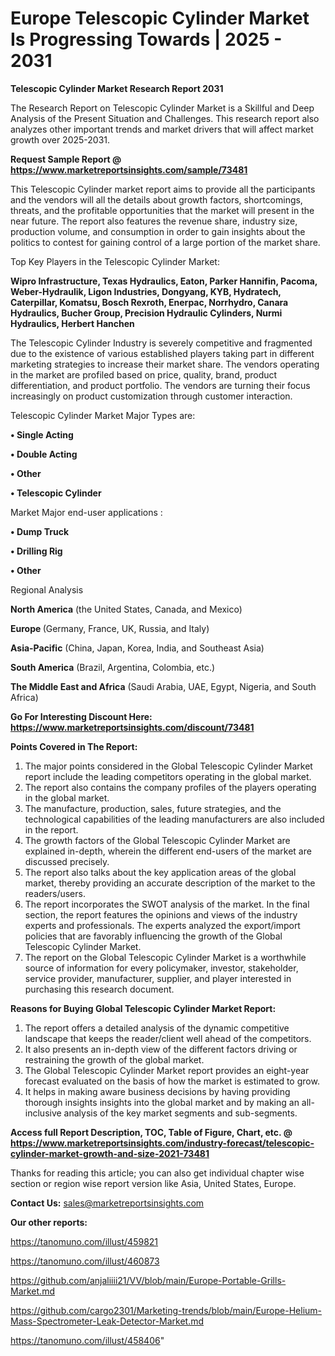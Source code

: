 # Europe Telescopic Cylinder Market Is Progressing Towards | 2025 - 2031

<strong>Telescopic Cylinder Market Research Report 2031</strong>

The Research Report on Telescopic Cylinder Market is a Skillful and Deep Analysis of the Present Situation and Challenges. This research report also analyzes other important trends and market drivers that will affect market growth over 2025-2031.

<strong>Request Sample Report @ <a href=https://www.marketreportsinsights.com/sample/73481>https://www.marketreportsinsights.com/sample/73481</a></strong>

This Telescopic Cylinder market report aims to provide all the participants and the vendors will all the details about growth factors, shortcomings, threats, and the profitable opportunities that the market will present in the near future. The report also features the revenue share, industry size, production volume, and consumption in order to gain insights about the politics to contest for gaining control of a large portion of the market share.

Top Key Players in the Telescopic Cylinder Market:

<strong>Wipro Infrastructure, Texas Hydraulics, Eaton, Parker Hannifin, Pacoma, Weber-Hydraulik, Ligon Industries, Dongyang, KYB, Hydratech, Caterpillar, Komatsu, Bosch Rexroth, Enerpac, Norrhydro, Canara Hydraulics, Bucher Group, Precision Hydraulic Cylinders, Nurmi Hydraulics, Herbert Hanchen</strong>

The Telescopic Cylinder Industry is severely competitive and fragmented due to the existence of various established players taking part in different marketing strategies to increase their market share. The vendors operating in the market are profiled based on price, quality, brand, product differentiation, and product portfolio. The vendors are turning their focus increasingly on product customization through customer interaction.

Telescopic Cylinder Market Major Types are:

<strong>• Single Acting

• Double Acting

• Other

• Telescopic Cylinder</strong>

Market Major end-user applications :

<strong>• Dump Truck

• Drilling Rig

• Other</strong>

Regional Analysis

</u><strong><b>North America</b></strong> (the United States, Canada, and Mexico)

<strong><b>Europe </b></strong>(Germany, France, UK, Russia, and Italy)

<strong><b>Asia-Pacific</b></strong> (China, Japan, Korea, India, and Southeast Asia)

<strong><b>South America</b></strong> (Brazil, Argentina, Colombia, etc.)

<strong><b>The Middle East and Africa</b></strong> (Saudi Arabia, UAE, Egypt, Nigeria, and South Africa)

<strong>Go For Interesting Discount Here: <a href=https://www.marketreportsinsights.com/discount/73481>https://www.marketreportsinsights.com/discount/73481</a></strong>

<strong>Points Covered in The Report:</strong>
<ol>
  <li>The major points considered in the Global Telescopic Cylinder Market report include the leading competitors operating in the global market.</li>
  <li>The report also contains the company profiles of the players operating in the global market.</li>
  <li>The manufacture, production, sales, future strategies, and the technological capabilities of the leading manufacturers are also included in the report.</li>
  <li>The growth factors of the Global Telescopic Cylinder Market are explained in-depth, wherein the different end-users of the market are discussed precisely.</li>
  <li>The report also talks about the key application areas of the global market, thereby providing an accurate description of the market to the readers/users.</li>
  <li>The report incorporates the SWOT analysis of the market. In the final section, the report features the opinions and views of the industry experts and professionals. The experts analyzed the export/import policies that are favorably influencing the growth of the Global Telescopic Cylinder Market.</li>
  <li>The report on the Global Telescopic Cylinder Market is a worthwhile source of information for every policymaker, investor, stakeholder, service provider, manufacturer, supplier, and player interested in purchasing this research document.</li>
</ol>
<strong>Reasons for Buying Global Telescopic Cylinder Market Report:</strong>

<ol>
  <li>The report offers a detailed analysis of the dynamic competitive landscape that keeps the reader/client well ahead of the competitors.</li>
  <li>It also presents an in-depth view of the different factors driving or restraining the growth of the global market.</li>
  <li>The Global Telescopic Cylinder Market report provides an eight-year forecast evaluated on the basis of how the market is estimated to grow.</li>
  <li>It helps in making aware business decisions by having providing thorough insights insights into the global market and by making an all-inclusive analysis of the key market segments and sub-segments.</li>
</ol>
<strong>Access full Report Description, TOC, Table of Figure, Chart, etc. @ <a href=https://www.marketreportsinsights.com/industry-forecast/telescopic-cylinder-market-growth-and-size-2021-73481>https://www.marketreportsinsights.com/industry-forecast/telescopic-cylinder-market-growth-and-size-2021-73481</a></strong>


Thanks for reading this article; you can also get individual chapter wise section or region wise report version like Asia, United States, Europe.

<strong>Contact Us:</strong>
sales@marketreportsinsights.com

<strong>Our other reports:</strong>

<a href=https://tanomuno.com/illust/459821>https://tanomuno.com/illust/459821</a>

<a href=https://tanomuno.com/illust/460873>https://tanomuno.com/illust/460873</a>

<a href=https://github.com/anjaliiii21/VV/blob/main/Europe-Portable-Grills-Market.md>https://github.com/anjaliiii21/VV/blob/main/Europe-Portable-Grills-Market.md</a>

<a href=https://github.com/cargo2301/Marketing-trends/blob/main/Europe-Helium-Mass-Spectrometer-Leak-Detector-Market.md>https://github.com/cargo2301/Marketing-trends/blob/main/Europe-Helium-Mass-Spectrometer-Leak-Detector-Market.md</a>

<a href=https://tanomuno.com/illust/458406>https://tanomuno.com/illust/458406</a>"
